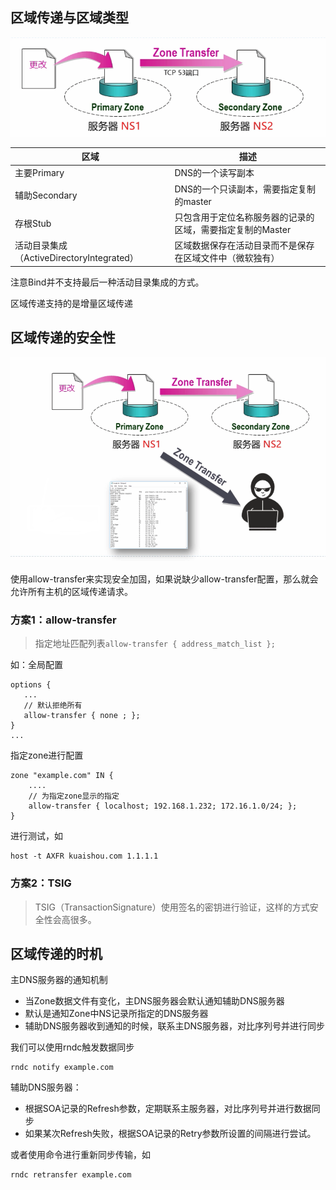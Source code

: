 ## 区域传递与区域类型

![区域传递](./zone_transfer.png)

| 区域 | 描述 |
| --- | --- |
| 主要Primary | DNS的一个读写副本 |
| 辅助Secondary | DNS的一个只读副本，需要指定复制的master |
| 存根Stub | 只包含用于定位名称服务器的记录的区域，需要指定复制的Master |
| 活动目录集成（ActiveDirectoryIntegrated）| 区域数据保存在活动目录而不是保存在区域文件中（微软独有） |

注意Bind并不支持最后一种活动目录集成的方式。

区域传递支持的是增量区域传递


## 区域传递的安全性

![](./dns_transfer_security.png)

使用allow-transfer来实现安全加固，如果说缺少allow-transfer配置，那么就会允许所有主机的区域传递请求。

### 方案1：allow-transfer

> 指定地址匹配列表`allow-transfer { address_match_list };`

如：全局配置

```shell
options {
   ...
   // 默认拒绝所有
   allow-transfer { none ; };
}
...
```
指定zone进行配置
```shell
zone "example.com" IN {
    ....
    // 为指定zone显示的指定
    allow-transfer { localhost; 192.168.1.232; 172.16.1.0/24; };
}
```

进行测试，如
```shell
host -t AXFR kuaishou.com 1.1.1.1
```

### 方案2：TSIG

> TSIG（TransactionSignature）使用签名的密钥进行验证，这样的方式安全性会高很多。


## 区域传递的时机

主DNS服务器的通知机制

- 当Zone数据文件有变化，主DNS服务器会默认通知辅助DNS服务器
- 默认是通知Zone中NS记录所指定的DNS服务器
- 辅助DNS服务器收到通知的时候，联系主DNS服务器，对比序列号并进行同步

我们可以使用rndc触发数据同步
```shell
rndc notify example.com
```

辅助DNS服务器：

- 根据SOA记录的Refresh参数，定期联系主服务器，对比序列号并进行数据同步
- 如果某次Refresh失败，根据SOA记录的Retry参数所设置的间隔进行尝试。

或者使用命令进行重新同步传输，如

```shell
rndc retransfer example.com
```
